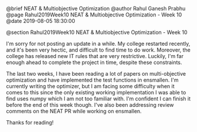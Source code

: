 @brief NEAT & Multiobjective Optimization
@author Rahul Ganesh Prabhu
@page Rahul2019Week10 NEAT & Multiobjective Optimization - Week 10
@date 2019-08-05 18:30:00

@section Rahul2019Week10 NEAT & Multiobjective Optimization - Week 10

I'm sorry for not posting an update in a while. My college restarted recently, and it's been very hectic, and difficult to find time to do work. Moreover, the college has released new IT rules that are very restrictive. Luckily, I'm far enough ahead to complete the project in time, despite these constraints.

The last two weeks, I have been reading a lot of papers on multi-objective optimization and have implemented the test functions in ensmallen. I'm currently writing the optimizer, but I am facing some difficulty when it comes to this since the only existing working implementation I was able to find uses numpy which I am not too familiar with. I'm confident I can finish it before the end of this week though. I've also been addressing review comments on the NEAT PR while working on ensmallen.

Thanks for reading!

